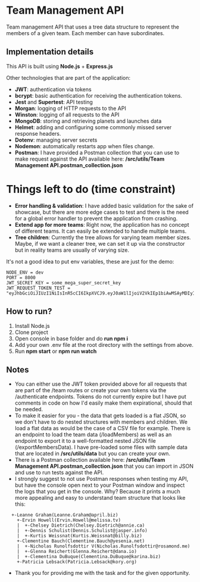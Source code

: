 # Team Management API

Team management API that uses a tree data structure to represent the members of a given team. Each member can have subordinates.

## Implementation details

This API is built using **Node.js** + **Express.js**

Other technologies that are part of the application:
- **JWT**: authentication via tokens
- **bcrypt**: basic authentication for receiving the authentication tokens.
- **Jest** and **Supertest**: API testing
- **Morgan**: logging of HTTP requests to the API
- **Winston**: logging of all requests to the API
- **MongoDB**: storing and retrieving planets and launches data
- **Helmet**: adding and configuring some commonly missed server response headers.
- **Dotenv**: managing server secrets
- **Nodemon**: automatically restarts app when files change.
- **Postman**: I have provided a Postman collection that you can use to make request against the API available here: **/src/utils/Team Management API.postman_collection.json** 

# Things left to do (time constraint)
- **Error handling & validation**: I have added basic validation for the sake of showcase, but there are more edge cases to test and there is the need for a global error handler to prevent the application from crashing.
- **Extend app for more teams**: Right now, the application has no concept of different teams. It can easily be extended to handle multiple teams.
- **Tree children**: Currently the tree allows for varying team member sizes. Maybe, if we want a cleaner tree, we can set it up via the constructor but in reality teams are usually of varying size.


It's not a good idea to put env variables, these are just for the demo:
```
NODE_ENV = dev
PORT = 8000
JWT_SECRET_KEY = some_mega_super_secret_key
JWT_REQUEST_TOKEN_TEST = "eyJhbGciOiJIUzI1NiIsInR5cCI6IkpXVCJ9.eyJ0aW1lIjoiV2VkIEp1biAwMSAyMDIyIDEzOjE1OjQwIEdNVCswMzAwIChFYXN0ZXJuIEV1cm9wZWFuIFN1bW1lciBUaW1lKSIsInVzZXJJZCI6MTIsImlhdCI6MTY1NDA3ODU0MH0.gP2pI3NhRBDVulMSdbKxT9OOOO0P2FAv5vnIfOZjve8";
```

## How to run?

1. Install Node.js
2. Clone project
3. Open console in base folder and do **run npm i**
4. Add your own .env file at the root directory with the settings from above.
5. Run **npm start** or **npm run watch** 

## Notes

- You can either use the JWT token provided above for all requests that are part of the /team routes or create your own tokens via the /authenticate endpoints. Tokens do not currently expire but I have put comments in code on how I'd easily make them expirational, should that be needed.
- To make it easier for you - the data that gets loaded is a flat JSON, so we don't have to do nested structures with members and children. We load a flat data as would be the case of a CSV file for example. There is an endpoint to load the team data (/loadMembers) as well as an endpoint to export it to a well-formatted nested JSON file (/exportMembersData). I have pre-loaded some files with sample data that are located in **/src/utils/data** but you can create your own.
- There is a Postman collection available here: **/src/utils/Team Management API.postman_collection.json** that you can import in JSON and use to run tests against the API.
- I strongly suggest to not use Postman responses when testing my API, but have the console open next to your Postman window and inspect the logs that you get in the console. Why? Because it prints a much more appealing and easy to understand team structure that looks like this:

```
  +-Leanne Graham(Leanne.Graham@april.biz)
    +-Ervin Howell(Ervin.Howell@melissa.tv)
    |  +-Chelsey Dietrich(Chelsey.Dietrich@annie.ca)
    |  +-Dennis Schulist(Dennis.Schulist@jasper.info)
    |  +-Kurtis Weissnat(Kurtis.Weissnat@billy.biz)
    +-Clementine Bauch(Clementine.Bauch@yesenia.net)
    |  +-Nicholas Runolfsdottir V(Nicholas.Runolfsdottir@rosamond.me)       
    |  +-Glenna Reichert(Glenna.Reichert@dana.io)
    |  +-Clementina DuBuque(Clementina.DuBuque@karina.biz)
    +-Patricia Lebsack(Patricia.Lebsack@kory.org)
```
- Thank you for providing me with the task and for the given opportunity.
